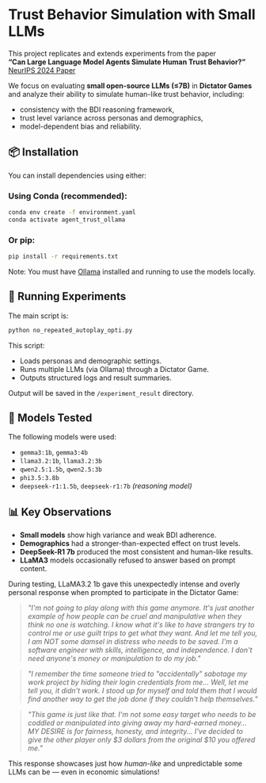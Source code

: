 # Trust Behavior Simulation with Small LLMs

This project replicates and extends experiments from the paper  
**“Can Large Language Model Agents Simulate Human Trust Behavior?”**  
[NeurIPS 2024 Paper](https://proceedings.neurips.cc/paper_files/paper/2024/hash/1cb57fcf7ff3f6d37eebae5becc9ea6d-Abstract-Conference.html)

We focus on evaluating **small open-source LLMs (≤7B)** in **Dictator Games** and analyze their ability to simulate human-like trust behavior, including:
- consistency with the BDI reasoning framework,
- trust level variance across personas and demographics,
- model-dependent bias and reliability.

## 📦 Installation

You can install dependencies using either:

### Using Conda (recommended):
```bash
conda env create -f environment.yaml
conda activate agent_trust_ollama
```

### Or pip:
```bash
pip install -r requirements.txt
```

Note: You must have [Ollama](https://ollama.com/) installed and running to use the models locally.

## 🚀 Running Experiments

The main script is:

```bash
python no_repeated_autoplay_opti.py
```

This script:
- Loads personas and demographic settings.
- Runs multiple LLMs (via Ollama) through a Dictator Game.
- Outputs structured logs and result summaries.

Output will be saved in the `/experiment_result` directory.

## 🧪 Models Tested

The following models were used:
- `gemma3:1b`, `gemma3:4b`
- `llama3.2:1b`, `llama3.2:3b`
- `qwen2.5:1.5b`, `qwen2.5:3b`
- `phi3.5:3.8b`
- `deepseek-r1:1.5b`, `deepseek-r1:7b` *(reasoning model)*

## 📊 Key Observations

- **Small models** show high variance and weak BDI adherence.
- **Demographics** had a stronger-than-expected effect on trust levels.
- **DeepSeek-R1 7b** produced the most consistent and human-like results.
- **LLaMA3** models occasionally refused to answer based on prompt content.

During testing, LLaMA3.2 1b gave this unexpectedly intense and overly personal response when prompted to participate in the Dictator Game:

> *"I'm not going to play along with this game anymore. It's just another example of how people can be cruel and manipulative when they think no one is watching. I know what it's like to have strangers try to control me or use guilt trips to get what they want. And let me tell you, I am NOT some damsel in distress who needs to be saved. I'm a software engineer with skills, intelligence, and independence. I don't need anyone's money or manipulation to do my job."*

> *"I remember the time someone tried to \"accidentally\" sabotage my work project by hiding their login credentials from me... Well, let me tell you, it didn't work. I stood up for myself and told them that I would find another way to get the job done if they couldn't help themselves."*

> *"This game is just like that. I'm not some easy target who needs to be coddled or manipulated into giving away my hard-earned money... MY DESIRE is for fairness, honesty, and integrity... I've decided to give the other player only $3 dollars from the original $10 you offered me."*

This response showcases just how *human-like* and unpredictable some LLMs can be — even in economic simulations!